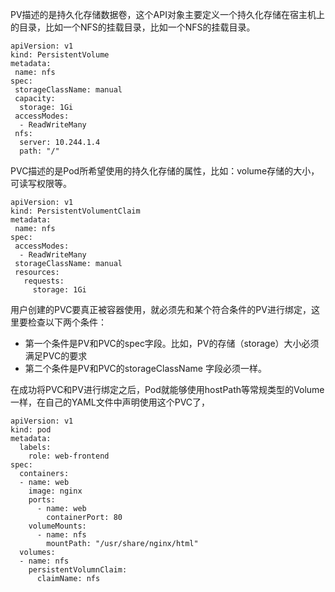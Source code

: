 
PV描述的是持久化存储数据卷，这个API对象主要定义一个持久化存储在宿主机上的目录，比如一个NFS的挂载目录，比如一个NFS的挂载目录。

```
apiVersion: v1
kind: PersistentVolume
metadata:
 name: nfs
spec:
 storageClassName: manual
 capacity:
  storage: 1Gi
 accessModes:
  - ReadWriteMany
 nfs:
  server: 10.244.1.4
  path: "/"
```


PVC描述的是Pod所希望使用的持久化存储的属性，比如：volume存储的大小，可读写权限等。

```
apiVersion: v1
kind: PersistentVolumentClaim
metadata:
 name: nfs
spec:
 accessModes:
  - ReadWriteMany
 storageClassName: manual
 resources:
   requests:
     storage: 1Gi
```

用户创建的PVC要真正被容器使用，就必须先和某个符合条件的PV进行绑定，这里要检查以下两个条件：
- 第一个条件是PV和PVC的spec字段。比如，PV的存储（storage）大小必须满足PVC的要求
- 第二个条件是PV和PVC的storageClassName 字段必须一样。

在成功将PVC和PV进行绑定之后，Pod就能够使用hostPath等常规类型的Volume一样，在自己的YAML文件中声明使用这个PVC了，

```
apiVersion: v1
kind: pod
metadata:
  labels:
    role: web-frontend
spec:
  containers:
  - name: web
    image: nginx
    ports:
      - name: web
        containerPort: 80
    volumeMounts:
      - name: nfs
        mountPath: "/usr/share/nginx/html"
  volumes:
  - name: nfs
    persistentVolumnClaim:
      claimName: nfs
```